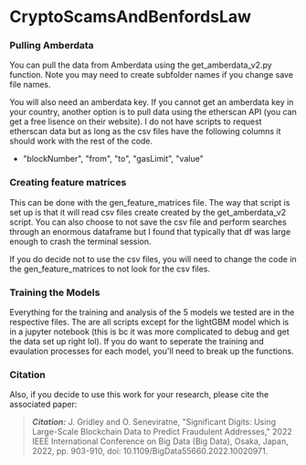 # CryptoScamsAndBenfordsLaw

### Pulling Amberdata

You can pull the data from Amberdata using the get_amberdata_v2.py function. Note you may need to create subfolder names if you change save file names.

You will also need an amberdata key. If you cannot get an amberdata key in your country, another option is to pull data using the etherscan API (you can get a free lisence on their website). I do not have scripts to request etherscan data but as long as the csv files have the following columns it should work with the rest of the code.

- "blockNumber", "from", "to", "gasLimit", "value"

### Creating feature matrices

This can be done with the gen_feature_matrices file. The way that script is set up is that it will read csv files create created by the get_amberdata_v2 script. You can also choose to not save the csv file and perform searches through an enormous dataframe but I found that typically that df was large enough to crash the terminal session.

If you do decide not to use the csv files, you will need to change the code in the gen_feature_matrices to not look for the csv files.

### Training the Models

Everything for the training and analysis of the 5 models we tested are in the respective files. The are all scripts except for the lightGBM model which is in a jupyter notebook (this is bc it was more complicated to debug and get the data set up right lol). If you do want to seperate the training and evaulation processes for each model, you'll need to break up the functions.


### Citation
Also, if you decide to use this work for your research, please cite the associated paper:

> **_Citation:_** 
J. Gridley and O. Seneviratne, "Significant Digits: Using Large-Scale Blockchain Data to Predict Fraudulent Addresses," 2022 IEEE International Conference on Big Data (Big Data), Osaka, Japan, 2022, pp. 903-910, doi: 10.1109/BigData55660.2022.10020971.

